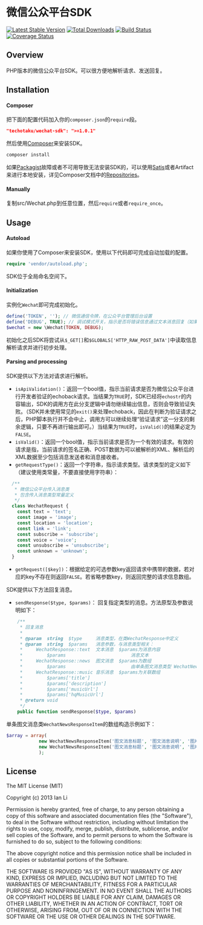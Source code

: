 # 微信公众平台SDK

[![Latest Stable Version](https://poser.pugx.org/techotaku/wechat-sdk/v/stable.png)](https://packagist.org/packages/techotaku/wechat-sdk) [![Total Downloads](https://poser.pugx.org/techotaku/wechat-sdk/downloads.png)](https://packagist.org/packages/techotaku/wechat-sdk) [![Build Status](https://travis-ci.org/techotaku/Wechat-SDK.php.png?branch=master)](https://travis-ci.org/techotaku/Wechat-SDK.php) [![Coverage Status](https://coveralls.io/repos/techotaku/Wechat-SDK.php/badge.png?branch=master)](https://coveralls.io/r/techotaku/Wechat-SDK.php?branch=master)

## Overview
PHP版本的微信公众平台SDK。可以很方便地解析请求、发送回复。

## Installation
#### Composer
把下面的配置代码加入你的`composer.json`的`require`段。
```json
"techotaku/wechat-sdk": ">=1.0.1"
```
然后使用[Composer](https://getcomposer.org/)来安装SDK。
```bash
composer install
```
如果[Packagist](https://packagist.org)故障或者不可用导致无法安装SDK的，可以使用[Satis](https://github.com/composer/satis "Satis - Package Repository Generator")或者Artifact来进行本地安装，详见Composer文档中的[Repositories](https://getcomposer.org/doc/05-repositories.md#hosting-your-own)。

#### Manually
复制src/Wechat.php到任意位置，然后`require`或者`require_once`。

## Usage
#### Autoload
如果你使用了Composer来安装SDK，使用以下代码即可完成自动加载的配置。
```php
require 'vendor/autoload.php';
```
SDK位于全局命名空间下。

#### Initialization
实例化`Wechat`即可完成初始化。
```php
define('TOKEN', ''); // 微信通信令牌，在公众平台管理后台设置
define('DEBUG', TRUE); // 调试模式开关，指示是否将错误信息通过文本消息回复（如果可能）。
$wechat = new \Wechat(TOKEN, DEBUG);
```
初始化之后SDK将尝试从`$_GET[]`和`$GLOBALS['HTTP_RAW_POST_DATA']`中读取信息解析请求并进行初步处理。

#### Parsing and processing
SDK提供以下方法对请求进行解析。
* `isApiValidation()`：返回一个bool值，指示当前请求是否为微信公众平台进行开发者验证的echoback请求。当结果为`TRUE`时，SDK已经将`echostr`的内容输出，SDK的调用方在此分支逻辑中请勿继续输出信息，否则会导致验证失败。（SDK并未使用常见的`exit()`来处理echoback，因此在判断为验证请求之后，PHP脚本执行并不会中止，调用方可以继续处理“验证请求”这一分支的剩余逻辑，只要不再进行输出即可。）当结果为`TRUE`时，`isValid()`的结果必定为`FALSE`。
* `isValid()`：返回一个bool值，指示当前请求是否为一个有效的请求。有效的请求是指，当前请求的签名正确、POST数据为可以被解析的XML、解析后的XML数据至少包括消息发送者和消息接收者。
* `getRequestType()`：返回一个字符串，指示请求类型。请求类型的定义如下（建议使用类常量，不要直接使用字符串）： 

```php
  /**
   * 微信公众平台传入消息类
   * 包含传入消息类型常量定义
   */
  class WechatRequest {
    const text = 'text';
    const image = 'image';
    const location = 'location';
    const link = 'link';
    const subscribe = 'subscribe';
    const voice = 'voice';
    const unsubscribe = 'unsubscribe';
    const unknown = 'unknown';
  }
```
* `getRequest([$key])`：根据给定的可选参数key返回请求中携带的数据，若对应的key不存在则返回`FALSE`。若省略参数key，则返回完整的请求信息数组。

SDK提供以下方法回复消息。
* `sendResponse($type, $params)`： 回复指定类型的消息。方法原型及参数说明如下：

```php
    /**
     * 回复消息
     *
     * @param  string  $type     消息类型，在类WechatResponse中定义
     * @param  string  $params   消息参数，与消息类型相关：
     *     WechatResponse::text  文本消息  $params为消息内容
     *         $params                        消息文本
     *     WechatResponse::news  图文消息  $params为数组
     *         $params                        由单条图文消息类型 WechatNewsResponseItem 组成的数组
     *     WechatResponse::music 音乐消息  $params为关联数组
     *         $params['title']
     *         $params['description']
     *         $params['musicUrl']
     *         $params['hqMusicUrl']
     * @return void
     */
    public function sendResponse($type, $params)
```

单条图文消息类`WechatNewsResponseItem`的数组构造示例如下：
```php
$array = array(
            new WechatNewsResponseItem('图文消息标题', '图文消息说明', '图片地址', '点击转向的链接'),
            new WechatNewsResponseItem('图文消息标题', '图文消息说明', '图片地址', '点击转向的链接')
            );
```

## License
The MIT License (MIT)

Copyright (c) 2013 Ian Li

Permission is hereby granted, free of charge, to any person obtaining a copy of
this software and associated documentation files (the "Software"), to deal in
the Software without restriction, including without limitation the rights to
use, copy, modify, merge, publish, distribute, sublicense, and/or sell copies of
the Software, and to permit persons to whom the Software is furnished to do so,
subject to the following conditions:

The above copyright notice and this permission notice shall be included in all
copies or substantial portions of the Software.

THE SOFTWARE IS PROVIDED "AS IS", WITHOUT WARRANTY OF ANY KIND, EXPRESS OR
IMPLIED, INCLUDING BUT NOT LIMITED TO THE WARRANTIES OF MERCHANTABILITY, FITNESS
FOR A PARTICULAR PURPOSE AND NONINFRINGEMENT. IN NO EVENT SHALL THE AUTHORS OR
COPYRIGHT HOLDERS BE LIABLE FOR ANY CLAIM, DAMAGES OR OTHER LIABILITY, WHETHER
IN AN ACTION OF CONTRACT, TORT OR OTHERWISE, ARISING FROM, OUT OF OR IN
CONNECTION WITH THE SOFTWARE OR THE USE OR OTHER DEALINGS IN THE SOFTWARE.

